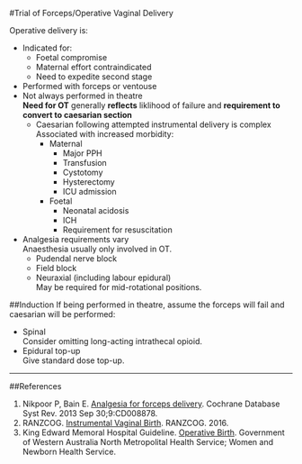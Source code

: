 #Trial of Forceps/Operative Vaginal Delivery

Operative delivery is:
* Indicated for:
	* Foetal compromise
	* Maternal effort contraindicated
	* Need to expedite second stage
* Performed with forceps or ventouse
* Not always performed in theatre  
**Need for OT** generally **reflects** liklihood of failure and **requirement to convert to caesarian section**  
	* Caesarian following attempted instrumental delivery is complex  
	Associated with increased morbidity:
		* Maternal
			* Major PPH
			* Transfusion
			* Cystotomy
			* Hysterectomy
			* ICU admission
		* Foetal
			* Neonatal acidosis
			* ICH
			* Requirement for resuscitation
* Analgesia requirements vary  
Anaesthesia usually only involved in OT.
	* Pudendal nerve block
	* Field block
	* Neuraxial (including labour epidural)  
	May be required for mid-rotational positions.


##Induction
If being performed in theatre, assume the forceps will fail and caesarian will be performed:
* Spinal  
Consider omitting long-acting intrathecal opioid.
* Epidural top-up  
Give standard dose top-up.

---
##References
1. Nikpoor P, Bain E. [Analgesia for forceps delivery](https://www.cochranelibrary.com/cdsr/doi/10.1002/14651858.CD008878.pub2/full). Cochrane Database Syst Rev. 2013 Sep 30;9:CD008878.
2. RANZCOG. [Instrumental Vaginal Birth](https://www.ranzcog.edu.au/RANZCOG_SITE/media/RANZCOG-MEDIA/Women%27s%20Health/Statement%20and%20guidelines/Clinical-Obstetrics/Instrumental-Vaginal-Birth-(C-Obs-16)-Review-March-2016.pdf). RANZCOG. 2016.
3. King Edward Memoral Hospital Guideline. [Operative Birth](https://www.kemh.health.wa.gov.au/~/media/Files/Hospitals/WNHS/For%20health%20professionals/Clinical%20guidelines/OG/WNHS.OG.OperativeBirth.pdf). Government of Western Australia North Metropolital Health Service; Women and Newborn Health Service.